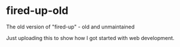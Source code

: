 # fired-up-old

The old version of "fired-up" - old and unmaintained

Just uploading this to show how I got started with web development.
